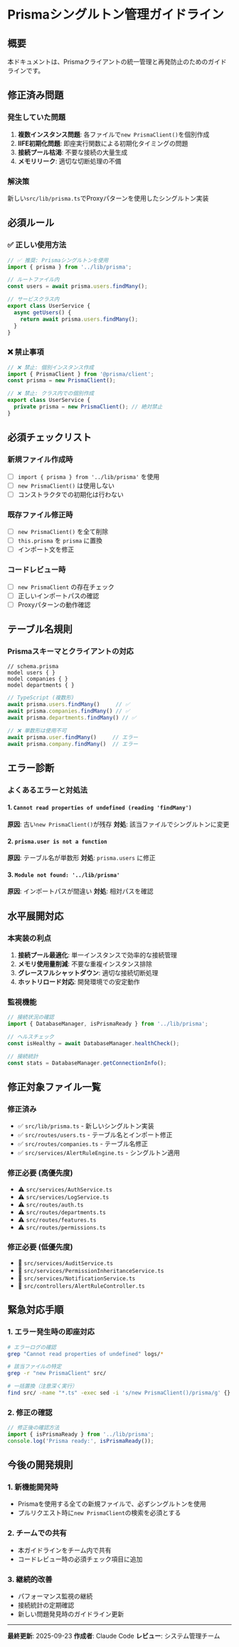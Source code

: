 # Prismaシングルトン管理ガイドライン

## 概要
本ドキュメントは、Prismaクライアントの統一管理と再発防止のためのガイドラインです。

## 修正済み問題

### 発生していた問題
1. **複数インスタンス問題**: 各ファイルで`new PrismaClient()`を個別作成
2. **IIFE初期化問題**: 即座実行関数による初期化タイミングの問題
3. **接続プール枯渇**: 不要な接続の大量生成
4. **メモリリーク**: 適切な切断処理の不備

### 解決策
新しい`src/lib/prisma.ts`でProxyパターンを使用したシングルトン実装

## 必須ルール

### ✅ 正しい使用方法
```typescript
// ✅ 推奨: Prismaシングルトンを使用
import { prisma } from '../lib/prisma';

// ルートファイル内
const users = await prisma.users.findMany();

// サービスクラス内
export class UserService {
  async getUsers() {
    return await prisma.users.findMany();
  }
}
```

### ❌ 禁止事項
```typescript
// ❌ 禁止: 個別インスタンス作成
import { PrismaClient } from '@prisma/client';
const prisma = new PrismaClient();

// ❌ 禁止: クラス内での個別作成
export class UserService {
  private prisma = new PrismaClient(); // 絶対禁止
}
```

## 必須チェックリスト

### 新規ファイル作成時
- [ ] `import { prisma } from '../lib/prisma'` を使用
- [ ] `new PrismaClient()` は使用しない
- [ ] コンストラクタでの初期化は行わない

### 既存ファイル修正時
- [ ] `new PrismaClient()` を全て削除
- [ ] `this.prisma` を `prisma` に置換
- [ ] インポート文を修正

### コードレビュー時
- [ ] `new PrismaClient` の存在チェック
- [ ] 正しいインポートパスの確認
- [ ] Proxyパターンの動作確認

## テーブル名規則

### Prismaスキーマとクライアントの対応
```prisma
// schema.prisma
model users { }
model companies { }
model departments { }
```

```typescript
// TypeScript (複数形)
await prisma.users.findMany()     // ✅
await prisma.companies.findMany() // ✅
await prisma.departments.findMany() // ✅

// ❌ 単数形は使用不可
await prisma.user.findMany()     // エラー
await prisma.company.findMany()  // エラー
```

## エラー診断

### よくあるエラーと対処法

#### 1. `Cannot read properties of undefined (reading 'findMany')`
**原因**: 古い`new PrismaClient()`が残存
**対処**: 該当ファイルでシングルトンに変更

#### 2. `prisma.user is not a function`
**原因**: テーブル名が単数形
**対処**: `prisma.users` に修正

#### 3. `Module not found: '../lib/prisma'`
**原因**: インポートパスが間違い
**対処**: 相対パスを確認

## 水平展開対応

### 本実装の利点
1. **接続プール最適化**: 単一インスタンスで効率的な接続管理
2. **メモリ使用量削減**: 不要な重複インスタンス排除
3. **グレースフルシャットダウン**: 適切な接続切断処理
4. **ホットリロード対応**: 開発環境での安定動作

### 監視機能
```typescript
// 接続状況の確認
import { DatabaseManager, isPrismaReady } from '../lib/prisma';

// ヘルスチェック
const isHealthy = await DatabaseManager.healthCheck();

// 接続統計
const stats = DatabaseManager.getConnectionInfo();
```

## 修正対象ファイル一覧

### 修正済み
- ✅ `src/lib/prisma.ts` - 新しいシングルトン実装
- ✅ `src/routes/users.ts` - テーブル名とインポート修正
- ✅ `src/routes/companies.ts` - テーブル名修正
- ✅ `src/services/AlertRuleEngine.ts` - シングルトン適用

### 修正必要 (高優先度)
- ⚠️ `src/services/AuthService.ts`
- ⚠️ `src/services/LogService.ts`
- ⚠️ `src/routes/auth.ts`
- ⚠️ `src/routes/departments.ts`
- ⚠️ `src/routes/features.ts`
- ⚠️ `src/routes/permissions.ts`

### 修正必要 (低優先度)
- 📝 `src/services/AuditService.ts`
- 📝 `src/services/PermissionInheritanceService.ts`
- 📝 `src/services/NotificationService.ts`
- 📝 `src/controllers/AlertRuleController.ts`

## 緊急対応手順

### 1. エラー発生時の即座対応
```bash
# エラーログの確認
grep "Cannot read properties of undefined" logs/*

# 該当ファイルの特定
grep -r "new PrismaClient" src/

# 一括置換（注意深く実行）
find src/ -name "*.ts" -exec sed -i 's/new PrismaClient()/prisma/g' {} \;
```

### 2. 修正の確認
```typescript
// 修正後の確認方法
import { isPrismaReady } from '../lib/prisma';
console.log('Prisma ready:', isPrismaReady());
```

## 今後の開発規則

### 1. 新機能開発時
- Prismaを使用する全ての新規ファイルで、必ずシングルトンを使用
- プルリクエスト時に`new PrismaClient`の検索を必須とする

### 2. チームでの共有
- 本ガイドラインをチーム内で共有
- コードレビュー時の必須チェック項目に追加

### 3. 継続的改善
- パフォーマンス監視の継続
- 接続統計の定期確認
- 新しい問題発見時のガイドライン更新

---

**最終更新**: 2025-09-23
**作成者**: Claude Code
**レビュー**: システム管理チーム
